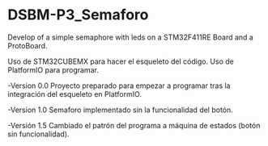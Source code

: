 # DSBM-P3_Semaforo
Develop of a simple semaphore with leds on a STM32F411RE Board and a ProtoBoard.

Uso de STM32CUBEMX para hacer el esqueleto del código.
Uso de PlatformIO para programar.

-Version 0.0
Proyecto preparado para empezar a programar tras la integración del esqueleto en PlatformIO.

-Version 1.0
Semaforo implementado sin la funcionalidad del botón.

-Versión 1.5
Cambiado el patrón del programa a máquina de estados (botón sin funcionalidad).
